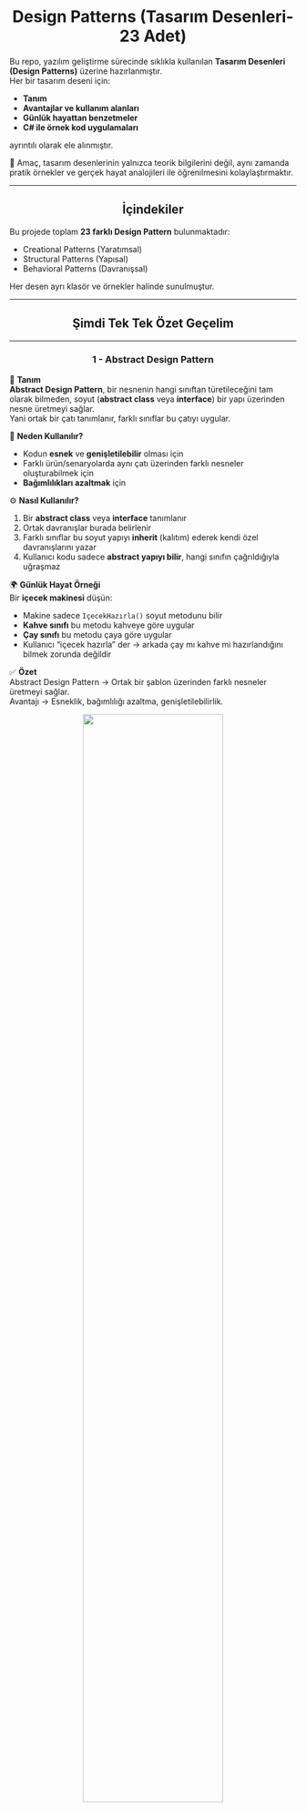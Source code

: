 <h1 align="center">Design Patterns (Tasarım Desenleri-23 Adet)</h1>

Bu repo, yazılım geliştirme sürecinde sıklıkla kullanılan **Tasarım Desenleri (Design Patterns)** üzerine hazırlanmıştır.  
Her bir tasarım deseni için:
 
- **Tanım** 
- **Avantajlar ve kullanım alanları**   
- **Günlük hayattan benzetmeler**  
- **C# ile örnek kod uygulamaları**  

ayrıntılı olarak ele alınmıştır.  

📌 Amaç, tasarım desenlerinin yalnızca teorik bilgilerini değil, aynı zamanda pratik örnekler ve gerçek hayat analojileri ile öğrenilmesini kolaylaştırmaktır.  

---

<h2 align="center">İçindekiler</h2>

Bu projede toplam **23 farklı Design Pattern** bulunmaktadır:

- Creational Patterns (Yaratımsal)  
- Structural Patterns (Yapısal)  
- Behavioral Patterns (Davranışsal)  

Her desen ayrı klasör ve örnekler halinde sunulmuştur.  

---

<h2 align="center">Şimdi Tek Tek Özet Geçelim</h2>

---

<h3 align="center">1 - Abstract Design Pattern</h3>

📖 **Tanım**  
**Abstract Design Pattern**, bir nesnenin hangi sınıftan türetileceğini tam olarak bilmeden, soyut (**abstract class** veya **interface**) bir yapı üzerinden nesne üretmeyi sağlar.  
Yani ortak bir çatı tanımlanır, farklı sınıflar bu çatıyı uygular.

🎯 **Neden Kullanılır?**  
- Kodun **esnek** ve **genişletilebilir** olması için  
- Farklı ürün/senaryolarda aynı çatı üzerinden farklı nesneler oluşturabilmek için  
- **Bağımlılıkları azaltmak** için  

⚙️ **Nasıl Kullanılır?**  
1. Bir **abstract class** veya **interface** tanımlanır  
2. Ortak davranışlar burada belirlenir  
3. Farklı sınıflar bu soyut yapıyı **inherit** (kalıtım) ederek kendi özel davranışlarını yazar  
4. Kullanıcı kodu sadece **abstract yapıyı bilir**, hangi sınıfın çağrıldığıyla uğraşmaz  

🌍 **Günlük Hayat Örneği**  
Bir **içecek makinesi** düşün:  

- Makine sadece `IçecekHazırla()` soyut metodunu bilir  
- **Kahve sınıfı** bu metodu kahveye göre uygular  
- **Çay sınıfı** bu metodu çaya göre uygular  
- Kullanıcı “içecek hazırla” der → arkada çay mı kahve mi hazırlandığını bilmek zorunda değildir  

✅ **Özet**  
Abstract Design Pattern → Ortak bir şablon üzerinden farklı nesneler üretmeyi sağlar.  
Avantajı → Esneklik, bağımlılığı azaltma, genişletilebilirlik.

<p align="center">
  <img src="https://github.com/user-attachments/assets/9e999a68-6dee-4f2f-a505-75a9d3449262" width="70%" />
</p>

---

<h3 align="center">2 - Adapter Design Pattern</h3>

📖 **Tanım**  
**Adapter Design Pattern**, uyumsuz iki sınıfı veya sistemi birbirine uyumlu hale getirmek için kullanılan yapısal bir tasarım desenidir.  
Bir çeşit **çevirmen / dönüştürücü** görevi görür.  

🎯 **Neden Kullanılır?**  
- Farklı **arayüzlere (interface)** sahip sınıfları birlikte çalıştırabilmek için  
- Eski kodları **değiştirmeden** yeni sisteme entegre etmek için  
- Kod tekrarını ve **karmaşıklığı azaltmak** için  

⚙️ **Nasıl Kullanılır?**  
1. Bir **hedef arayüz (Target Interface)** tanımlanır  
2. Bu arayüze uymayan bir mevcut sınıf (**Adaptee**) vardır  
3. **Adapter sınıfı**, bu mevcut sınıfı hedef arayüze uydurur  
4. Kullanıcı sadece **hedef arayüzü** kullanır, uyumsuzluğu fark etmez  

🌍 **Günlük Hayat Örneği**  
Bir **priz adaptörü** düşün:  

- Telefon şarj aletin **ABD fişine** göre tasarlanmış olabilir  
- Türkiye’deki priz ise uyumlu değildir  
- Bir **priz adaptörü** kullanarak cihazını şarj edebilirsin  

➡️ Burada:  
- **Priz = Sistem**  
- **Cihaz = Sınıf**  
- **Adaptör = Adapter Pattern**  

✅ **Özet**  
Adapter Design Pattern → Uyumsuz yapıları uyumlu hale getirir.  
Avantajı → Eski ve yeni sistemleri birlikte çalıştırmak, kodu tekrar yazmadan entegre etmek.

<p align="center">
<img src="https://github.com/user-attachments/assets/58e14418-f5e6-428e-8238-eef5dfa948a6" width="70%" />
</p>

---

<h3 align="center">3 - Bridge Design Pattern</h3>

📖 **Tanım**  
**Bridge Design Pattern**, soyutlama (**Abstraction**) ile uygulama (**Implementation**) kısımlarını birbirinden ayırarak,  
ikisinin de bağımsız şekilde geliştirilebilmesini sağlayan yapısal bir tasarım desenidir.  

🎯 **Neden Kullanılır?**  
- Soyutlama ile uygulamanın birbirine **sıkı sıkıya bağlı olmasını engellemek** için  
- Hem soyutlamayı hem de uygulamayı **ayrı ayrı genişletebilmek** için  
- **Kod tekrarını azaltmak** ve **esnekliği artırmak** için  

⚙️ **Nasıl Kullanılır?**  
1. Bir **Abstraction (Soyutlama sınıfı)** tanımlanır → kullanıcı bu sınıf üzerinden sistemi görür  
2. Bir **Implementor (Uygulama arayüzü)** tanımlanır → detayların nasıl yapılacağını belirler  
3. **ConcreteImplementor** sınıfları bu arayüzü uygular  
4. **Abstraction** sınıfı, **implementasyonu** kullanarak işlemleri gerçekleştirir  

🌍 **Günlük Hayat Örneği**  
Bir **uzaktan kumanda** düşün:  

- **Abstraction** → Kumanda (kullanıcı sadece “aç/kapat” düğmesine basar)  
- **Implementor** → Elektronik cihaz arayüzü (TV, Radyo, Klima gibi)  
- **ConcreteImplementor** → TV sınıfı, Radyo sınıfı, Klima sınıfı  

➡️ Kullanıcı aynı kumanda ile farklı cihazları yönetebilir.  
Kumanda değişmeden cihaz türü değişebilir.  

✅ **Özet**  
Bridge Design Pattern → Soyutlama ve uygulamayı birbirinden ayırarak esnek ve bağımsız geliştirme sağlar.  
Avantajı → Hem soyutlamanın hem de uygulamanın ayrı ayrı genişletilmesine izin verir, tekrar eden kodu azaltır.  

<p align="center">
<img src="https://github.com/user-attachments/assets/31bbeb8d-1bcc-4f8b-bf37-0b78a0819ba5" width="70%" />
</p>

---

<h3 align="center">4 - Builder Design Pattern</h3>

📖 **Tanım**  
**Builder Design Pattern**, karmaşık nesnelerin adım adım (**step by step**) oluşturulmasını sağlayan bir **yapılandırma (creational)** tasarım desenidir.  
Nesnenin **nasıl oluşturulacağı** ile **hangi parçalarının olacağı** birbirinden ayrılır.  

🎯 **Neden Kullanılır?**  
- Karmaşık nesneleri **yönetilebilir** şekilde kurmak için  
- Aynı nesnenin farklı tiplerini (**farklı kombinasyonlarla**) oluşturabilmek için  
- Kodun **okunabilirliğini** ve **bakımını kolaylaştırmak** için  

⚙️ **Nasıl Kullanılır?**  
1. **Product** (Ürün sınıfı) tanımlanır → oluşturulacak nesne  
2. Bir **Builder arayüzü** oluşturulur → hangi adımların olacağını belirtir  
3. **Concrete Builder** sınıfları → bu adımları farklı şekillerde uygular  
4. **Director** sınıfı → adımların sırasını yönetir  
5. Sonuç → farklı kombinasyonlarla aynı tipte ürünler üretilebilir  

🌍 **Günlük Hayat Örneği**  
Bir **hamburgerci** düşün:  

- **Product** → Hamburger  
- **Builder** → Hamburgerin adımları: ekmek seç, köfte ekle, sos ekle, içecek ekle  
- **Concrete Builder** → McDonald’s Burger Builder, Burger King Burger Builder (farklı içerikler)  
- **Director** → Kasadaki görevli “BigMac yap” dediğinde adımları sırasıyla uygular  

➡️ Sonuç: Aynı süreçle farklı türde hamburgerler hazırlanabilir  

✅ **Özet**  
Builder Design Pattern → Karmaşık nesneleri adım adım inşa etmeyi sağlar.  
Avantajı → Farklı türde ürünleri aynı süreçle oluşturabilme, esneklik ve düzenli kod yapısı.  

<p align="center">
<img src="https://github.com/user-attachments/assets/6a1a71d9-5512-4a3b-9bf0-c996a3d99311" width="70%" />
</p>

---

<h3 align="center">5 - Chain of Responsibility Design Pattern</h3>

📖 **Tanım**  
**Chain of Responsibility Design Pattern**, bir isteğin (**request**) birden fazla nesne tarafından **sırayla işlenmesini** sağlayan bir **davranışsal (behavioral)** tasarım desenidir.  
Hangi nesnenin isteği işleyeceği, çalışma zamanında zincir üzerinde belirlenir.  

🎯 **Neden Kullanılır?**  
- İsteği kimin ele alacağını **kodda sabitlememek** için  
- İstek farklı koşullara göre farklı nesneler tarafından işlenebilsin diye  
- **Sorumlulukları nesneler arasında paylaştırmak** ve bağımlılığı azaltmak için  

⚙️ **Nasıl Kullanılır?**  
1. Bir **Handler (işleyici) arayüzü** tanımlanır  
2. Her bir **ConcreteHandler**, bu arayüzü uygular  
   - İsteği işler ya da zincirdeki bir sonraki nesneye aktarır  
3. İstek **zincirin başına** gönderilir → uygun olan handler isteği işler  

🌍 **Günlük Hayat Örneği**  
Bir **şirket izin onayı süreci** düşün:  

- Çalışan **10 gün izin** istedi  
- **Handler 1 (Takım Lideri)** → 3 güne kadar izin onaylayabilir. 10 günse → üstüne yollar  
- **Handler 2 (Müdür)** → 7 güne kadar izin onaylayabilir. 10 günse → üstüne yollar  
- **Handler 3 (Genel Müdür)** → Daha uzun izinleri onaylar  

➡️ Çalışan sadece “izin isteği” gönderir.  
Kim onaylayacaksa zincir üzerinde karar verilir.  

✅ **Özet**  
Chain of Responsibility Pattern → Bir isteği sırayla farklı nesnelerin ele almasına olanak tanır.  
Avantajı → İsteğin kim tarafından işleneceğini bilmeye gerek yoktur, zincir **dinamik** ve **esnektir**.  

<p align="center">
<img src="https://github.com/user-attachments/assets/d22154f9-8bba-44cb-95a2-4b4585b0666a" width="70%" />
</p>

---

<h3 align="center">6 - Command Design Pattern</h3>

📖 **Tanım**  
**Command Design Pattern**, bir isteği (**işlemi**) nesneye dönüştüren **davranışsal (behavioral)** bir tasarım desenidir.  
Böylece işlemler **parametre gibi saklanabilir, kuyruklanabilir veya geri alınabilir (undo)**.  

🎯 **Neden Kullanılır?**  
- İstekleri **metot çağrısı yerine nesne** olarak temsil etmek için  
- İşlemleri **kuyruklamak, loglamak veya geri almak (undo/redo)** için  
- **Çağıran (Invoker)** ile **işlemi yapan (Receiver)** sınıflarını birbirinden ayırmak için  

⚙️ **Nasıl Kullanılır?**  
1. Bir **Command arayüzü** tanımlanır → `Execute()` metodu içerir  
2. **ConcreteCommand** sınıfları → belirli bir işlemi (**Receiver** üzerinde) tanımlar  
3. **Receiver** → asıl işi yapan sınıftır  
4. **Invoker** → komutu çağırır ama nasıl yapıldığını bilmez  
5. **Client** → hangi komutun kullanılacağını belirler  

🌍 **Günlük Hayat Örneği**  
Bir **akıllı ev kumandası** düşün:  

- **Command** → `ICommand` arayüzü (`Execute`)  
- **ConcreteCommand** → “Lambayı Aç Komutu”, “Televizyonu Kapat Komutu”  
- **Receiver** → Lamba, Televizyon (gerçek cihaz)  
- **Invoker** → Kumanda (hangi tuşa basıldığını bilir ama arkada hangi cihazın çalıştığını bilmez)  
- **Kullanıcı** → “1’e bas” der → kumanda lambayı açar  

✅ **Özet**  
Command Pattern → İstekleri nesneye çevirerek parametre gibi saklanmasını, kuyruklanmasını, loglanmasını veya geri alınmasını sağlar.  
Avantajı → Esneklik, gevşek bağlılık, undo/redo desteği.  

<p align="center">
<img src="https://github.com/user-attachments/assets/c1c0c68c-263e-465e-8a7d-654cbc31c48d" width="70%" />
</p>

---

<h3 align="center">7 - Composite Design Pattern</h3>

📖 **Tanım**  
**Composite Design Pattern**, ağaç yapısındaki nesneleri (**bütün–parça ilişkisini**) aynı şekilde kullanmayı sağlayan bir **yapısal (structural)** tasarım desenidir.  
Yani tek bir nesne ile bir grup nesne **aynı arayüz üzerinden** yönetilir.  

🎯 **Neden Kullanılır?**  
- **Bireysel nesneler** ile **grup nesnelerini** aynı şekilde işlemek için  
- **Hiyerarşik (ağaç) yapılarda** kodu basitleştirmek için  
- “**Tekil–Grup farkı**” olmadan işlemler yapabilmek için  

⚙️ **Nasıl Kullanılır?**  
1. Bir **Component (bileşen arayüzü)** tanımlanır  
2. **Leaf (yaprak sınıf)** → Alt elemanı olmayan sınıf (ör. ürün)  
3. **Composite (bileşik sınıf)** → Alt elemanları tutar ve yönetir (ör. kategori)  
4. **Client** → Hem **Leaf** hem de **Composite** nesneleri aynı arayüz üzerinden kullanır  

🌍 **Günlük Hayat Örneği**  
Bir **dosya sistemi** düşün:  

- **Leaf** → Dosya (altı yoktur)  
- **Composite** → Klasör (içinde dosya veya başka klasör olabilir)  
- **Kullanıcı** → “Boyut hesapla” dediğinde;  
  - Tek bir dosyanın boyutunu alabilir  
  - Bir klasörün içindeki tüm dosyaların toplam boyutunu da alabilir  

✅ **Özet**  
Composite Pattern → Tekil nesneler ile grup nesnelerini aynı şekilde yönetmeyi sağlar.  
Avantajı → Hiyerarşik yapıları sadeleştirir, kod tekrarını azaltır.  

<p align="center">
<img src="https://github.com/user-attachments/assets/940e3bf7-8373-4394-9881-7e0822d51768" width="70%" />
</p>

---

<h3 align="center">8 - CQRS (Command Query Responsibility Segregation)</h3>

📖 **Tanım**  
**CQRS (Command Query Responsibility Segregation)** bir **tasarım yaklaşımıdır**.  
Okuma (**Query**) ve Yazma (**Command**) işlemlerinin farklı mantıklarla ele alınmasını sağlar.  

🎯 **Neden Kullanılır?**  
- Veri **okuma** ve **yazma** işlemlerinin ihtiyaçları farklıdır → ayrı yönetilirse **performans ve esneklik artar**  
- Büyük sistemlerde **karmaşayı azaltmak** için  
- **Sorgular (read)** → hızlı ve optimize olmalı  
- **Komutlar (write)** → iş kurallarına uymalıdır  

⚙️ **Nasıl Kullanılır?**  
1. **Command** → Sistemde değişiklik yapan işlemler (insert, update, delete)  
2. **Query** → Sistemde sadece veri getiren işlemler  
3. Bu ikisi farklı **handler sınıflarında** yazılır  
4. Ortak bir **Mediator** veya benzer yapı (örn. MediatR) üzerinden çağrılır  

🌍 **Günlük Hayat Örneği**  
Bir **restoran** düşün:  

- **Command (Yazma)** → Garsona sipariş vermek (sistemde değişiklik olur, mutfağa bilgi gider)  
- **Query (Okuma)** → Garsona “Siparişim hazır mı?” diye sormak (sadece bilgi gelir, sistemde değişiklik olmaz)  

➡️ Sipariş vermek ile siparişi sorgulamak farklı süreçlerdir, ama aynı sistem üzerinden yönetilir.  

✅ **Özet**  
CQRS Pattern → Okuma ve yazma işlemlerini ayırarak kodu sadeleştirir ve ölçeklenebilir hale getirir.  
Avantajı → Performans artışı, okunabilir kod, karmaşanın azalması.  

<p align="center">
<img src="https://github.com/user-attachments/assets/1d05a521-753d-40ba-a0e8-9e3146a996dd" width="70%" />
</p>

---
<h3 align="center">9 - Decorator Design Pattern</h3>

📖 **Tanım**  
**Decorator Design Pattern**, bir nesnenin davranışlarını **değiştirmek** veya **genişletmek** için kullanılan bir **yapısal (structural)** tasarım desenidir.  
Bunu **kalıtım yerine dinamik olarak sarmalama (wrapping)** ile yapar.  

🎯 **Neden Kullanılır?**  
- Mevcut sınıfı **değiştirmeden yeni özellikler eklemek** için  
- **Kod tekrarını önlemek** için  
- Farklı kombinasyonlarla **esnek özellikler** oluşturabilmek için  

⚙️ **Nasıl Kullanılır?**  
1. Bir **Component** arayüzü tanımlanır  
2. **ConcreteComponent** → Bu arayüzü uygular (temel sınıf)  
3. **Decorator** → Component arayüzünü uygular ama içinde başka bir Component referansı tutar  
4. **ConcreteDecorator** sınıfları → Temel sınıfa yeni davranış ekler  

🌍 **Günlük Hayat Örneği**  
Bir **kahve siparişi** düşün:  

- **Component** → Sade Kahve  
- **ConcreteDecorator 1** → Süt eklenmiş kahve  
- **ConcreteDecorator 2** → Çikolata eklenmiş kahve  
- İstediğin kadar dekoratör eklersin → **Sütlü + Çikolatalı + Kremalı kahve**  

➡️ Temel kahve değişmez, sadece **üzerine özellikler eklenir**  

✅ **Özet**  
Decorator Pattern → Bir nesneye dinamik olarak yeni özellikler ekler.  
Avantajı → Esneklik, kod tekrarını azaltma, kalıtım kullanmadan genişletme.  

<p align="center">
<img src="https://github.com/user-attachments/assets/e7f83dda-e7d9-41a3-8ae5-2ae83d74f02e" width="70%" />
</p>

---

<h3 align="center">10 - Facade Design Pattern</h3>

📖 **Tanım**  
**Facade Design Pattern**, karmaşık bir sistemi **tek bir basit arayüz** ile kullanmayı sağlayan bir **yapısal (structural)** tasarım desenidir.  
Yani birçok sınıfın karmaşık işlemleri, kullanıcıya sade bir **kapı (facade)** üzerinden sunulur.  

🎯 **Neden Kullanılır?**  
- Kullanıcıyı sistemin **karmaşasından korumak** için  
- Alt sistemlere doğrudan erişimi engelleyip, **tek noktadan yönetim** sağlamak için  
- Kodun **okunabilirliğini** ve **bakımını kolaylaştırmak** için  

⚙️ **Nasıl Kullanılır?**  
1. Sistemde birçok **karmaşık sınıf** vardır (**Subsystems**)  
2. Bir **Facade sınıfı**, bu sınıfları içinde barındırır  
3. Kullanıcı sadece **Facade** üzerinden işlem yapar, detayları bilmek zorunda kalmaz  

🌍 **Günlük Hayat Örneği**  
Bir **otel resepsiyonu** düşün:  

- **Müşteri** sadece resepsiyon görevlisi ile konuşur  
- **İşlemler**: Oda ayarlamak, restoran rezervasyonu yapmak, temizlik istemek → resepsiyon ilgili birimlere iletir  
- **Müşteri** otelin tüm detaylarını bilmez, sadece resepsiyon ile iletişim kurar  

➡️ Burada:  
- **Resepsiyon → Facade**  
- **Arka plandaki otel birimleri → Subsystem’ler**  

✅ **Özet**  
Facade Pattern → Karmaşık sistemlere basit bir giriş noktası sağlar.  
Avantajı → Kullanıcıya kolaylık, sisteme düzen, bağımlılıkların azalması.  

<p align="center">
  <img src="https://github.com/user-attachments/assets/380001d2-1f27-41bc-aced-c8bff2387c85" width="70%" />
</p>

---

<h3 align="center">11 - Factory Design Pattern</h3>

📖 **Tanım**  
**Factory Design Pattern**, nesne oluşturma işini doğrudan `new` ile yapmak yerine,  
tek bir **fabrika (factory)** sınıfı üzerinden gerçekleştiren bir **oluşturucu (creational)** tasarım desenidir.  

🎯 **Neden Kullanılır?**  
- Nesne oluşturma sürecini **merkezileştirmek** için  
- **Kod tekrarını azaltmak** için  
- Hangi sınıfın oluşturulacağını **çalışma zamanında belirlemek** için  

⚙️ **Nasıl Kullanılır?**  
1. Bir **Product arayüzü** tanımlanır  
2. Farklı sınıflar (**Concrete Products**) bu arayüzü uygular  
3. Bir **Factory sınıfı**, hangi product’ın üretileceğine karar verir  
4. **Client (kullanıcı)** → Sadece Factory’i çağırır, hangi sınıfın döneceğini bilmez  

🌍 **Günlük Hayat Örneği**  
Bir **araç kiralama ofisi** düşün:  

- **Product** → Araç arayüzü (**IAraç**)  
- **Concrete Products** → Araba, Motosiklet, Minibüs  
- **Factory** → Müşterinin ihtiyacına göre uygun aracı üretir  
- **Kullanıcı** → “Bana bir araç lazım” der → hangi sınıfın verileceğini bilmez, **Factory karar verir**  

✅ **Özet**  
Factory Pattern → Nesne oluşturma sürecini merkezi bir fabrika sınıfına devreder.  
Avantajı → Gevşek bağlılık, kolay genişletilebilirlik, kod tekrarının azalması.  

<p align="center">
<img src="https://github.com/user-attachments/assets/a1873dde-7151-46b9-959d-3c98938b0c8f" width="70%" />
</p>

---

<h3 align="center">12 - Flyweight Design Pattern</h3>

📖 **Tanım**  
**Flyweight Design Pattern**, çok sayıda benzer nesnenin hafızada tekrar tekrar oluşturulmasını engelleyip,  
ortak verileri paylaşarak **bellek kullanımını optimize eden** bir **yapısal (structural)** tasarım desenidir.  

🎯 **Neden Kullanılır?**  
- **Bellek tüketimini azaltmak** için  
- Aynı özelliklere sahip nesnelerin tekrar tekrar oluşturulmasını engellemek için  
- Büyük ölçekli sistemlerde **performansı artırmak** için  

⚙️ **Nasıl Kullanılır?**  
1. Nesnenin **içsel (intrinsic)** verileri tanımlanır → paylaşılabilir, ortak özellikler  
2. **Dışsal (extrinsic)** veriler çalışma sırasında dışarıdan gönderilir → her nesneye özel bilgiler  
3. Bir **Flyweight Factory** sınıfı nesneleri üretir ve paylaşır  

🌍 **Günlük Hayat Örneği**  
Bir **oyun** düşün:  

- Oyunda **10.000 ağaç** var  
- Her ağacın türü, rengi, dokusu aslında aynı olabilir → bu bilgiler **intrinsic (ortak)** olarak saklanır  
- Ama her ağacın **konumu farklıdır** → bu bilgi **extrinsic (dışarıdan verilen)** olur  
- ➡️ Böylece 10.000 nesne yerine ortak birkaç nesne hafızada tutulur, **RAM dolmaz**  

✅ **Özet**  
Flyweight Pattern → Ortak verileri paylaşarak bellek kullanımını azaltır.  
Avantajı → Hafıza optimizasyonu, performans artışı, tekrar eden nesnelerden kaçınma.  

<p align="center">
 <img src="https://github.com/user-attachments/assets/dad3b586-ae3e-41e1-b1cc-eb3a9285d4b7" width="70%" />
</p>

---

<h3 align="center">13 - Iterator Design Pattern</h3>

📖 **Tanım**  
**Iterator Design Pattern**, bir koleksiyonun (liste, dizi, ağaç vb.) içindeki elemanlara,  
koleksiyonun iç yapısını bilmeden **sırayla erişmeyi** sağlayan bir **davranışsal (behavioral)** tasarım desenidir.  

🎯 **Neden Kullanılır?**  
- Koleksiyonun nasıl saklandığını bilmeden **elemanlarına erişmek** için  
- Aynı koleksiyon üzerinde farklı **dolaşma (iteration) yöntemleri** tanımlayabilmek için  
- Kodun **okunabilirliğini artırmak** için  

⚙️ **Nasıl Kullanılır?**  
1. Bir **Iterator arayüzü** tanımlanır → `HasNext()`, `Next()` metotlarını içerir  
2. **ConcreteIterator** → Koleksiyondaki elemanlara erişimi gerçekleştirir  
3. **Aggregate (Collection) arayüzü** → `CreateIterator()` metodunu sağlar  
4. **ConcreteAggregate** → Iterator’u döndürür  
5. **Client** → Sadece iterator üzerinden elemanlara erişir  

🌍 **Günlük Hayat Örneği**  
Bir **kitaplık** düşün:  

- Kitaplıkta çok sayıda kitap var  
- **Iterator** → “Sonraki kitabı getir”, “Başka kitap var mı?” sorularını yönetir  
- Kullanıcı kitaplığın iç yapısını (**kitaplar liste mi, raflarda mı, alfabetik mi?**) bilmeden sırayla kitaplara erişebilir  

✅ **Özet**  
Iterator Pattern → Koleksiyon elemanlarına sırayla erişmeyi sağlar, iç yapıyı gizler.  
Avantajı → Esneklik, kapsülleme (encapsulation), farklı dolaşma yöntemlerine imkan tanıma.  

<p align="center">
<img src="https://github.com/user-attachments/assets/3ea73fbd-a7e9-4f76-848e-1d6cf86afd16" width="70%" />
</p>

---

<h3 align="center">14 - Mediator Design Pattern</h3>

📖 **Tanım**  
**Mediator Design Pattern**, nesneler arasındaki **doğrudan iletişimi engelleyip**,  
onların bir **aracı (mediator)** üzerinden haberleşmesini sağlayan bir **davranışsal (behavioral)** tasarım desenidir.  

🎯 **Neden Kullanılır?**  
- Nesneler arasındaki **bağımlılığı azaltmak** için  
- Karmaşık iletişim ağını **tek bir merkezden yönetmek** için  
- Kodun **okunabilirliğini** ve **bakımını kolaylaştırmak** için  

⚙️ **Nasıl Kullanılır?**  
1. Bir **Mediator arayüzü** tanımlanır → iletişimi yöneten metotları içerir  
2. **ConcreteMediator** → Nesneler arasındaki etkileşimi koordine eder  
3. **Colleague (katılımcılar)** → Sadece **mediator** ile konuşur, birbirleriyle doğrudan konuşmaz  

🌍 **Günlük Hayat Örneği**  
Bir **hava trafik kontrol kulesi** düşün:  

- **Uçaklar (Colleague)** → Doğrudan birbirleriyle konuşmaz  
- **Kontrol Kulesi (Mediator)** → Uçaklarla iletişim kurar  
- **Görev** → İniş–kalkış sırasını ayarlamak, çarpışmaları önlemek  

➡️ Böylece **karmaşa engellenir**, iletişim düzenli olur.  

✅ **Özet**  
Mediator Pattern → Nesneler arasındaki iletişimi merkezi bir aracı üzerinden yönetir.  
Avantajı → Bağımlılıkları azaltır, karmaşık ilişkileri sadeleştirir, bakımı kolaylaştırır.  

<p align="center">
 <img src="https://github.com/user-attachments/assets/83f69410-1999-470d-ba75-cb5d712426f6" width="70%" />
</p>

---

<h3 align="center">15 - Memento Design Pattern</h3>

📖 **Tanım**  
**Memento Design Pattern**, bir nesnenin geçmiş durumunu kaydedip gerektiğinde bu duruma geri dönmesini sağlayan bir **davranışsal (behavioral)** tasarım desenidir.  

🎯 **Neden Kullanılır?**  
- Nesnenin **durumunu (state) saklamak** için  
- **Undo (geri al)** veya **rollback** gibi özellikleri uygulamak için  
- Nesnenin iç yapısını dışarıya açmadan **geçmişe dönmesini sağlamak** için  

⚙️ **Nasıl Kullanılır?**  
1. **Originator** → Durumu oluşturan ve değiştiren sınıf  
2. **Memento** → Originator’un durumunu saklayan sınıf (genellikle `private`)  
3. **Caretaker** → Memento nesnesini saklar ama içeriğini bilmez. Gerekirse geri yükler  

🌍 **Günlük Hayat Örneği**  
Bir **metin editörü (Word, Notepad)** düşün:  

- **Originator** → Editör (yazı yazıyorsun)  
- **Memento** → Kaydedilmiş sürüm (**Ctrl + S**)  
- **Caretaker** → Geri al / ileri al (**Undo / Redo**) özelliği  

➡️ Kullanıcı yanlışlıkla bir satırı sildiğinde → “Undo” yapar, eski sürüme döner.  

✅ **Özet**  
Memento Pattern → Nesnenin geçmiş durumlarını kaydedip geri yüklemeye imkan tanır.  
Avantajı → Undo/redo, sürüm yönetimi, veri kaybını önleme.  

<p align="center">
<img width="752" height="720" alt="image" src="https://github.com/user-attachments/assets/1c44a3ab-0453-4572-94e0-f6d5245ad85a" /></p>

---

<h3 align="center">16 - Observer Design Pattern</h3>

📖 **Tanım**  
**Observer Design Pattern**, bir nesnede (**Subject**) olan değişikliğin,  
ona bağlı diğer nesnelere (**Observers**) **otomatik olarak bildirilmesini** sağlayan bir  
**davranışsal (behavioral)** tasarım desenidir.  

🎯 **Neden Kullanılır?**  
- Nesneler arasındaki **bağımlılığı azaltmak** için  
- Bir nesnede değişiklik olduğunda bağlı olanların **otomatik güncellenmesi** için  
- **Olay–dinleyici (event-listener)** mantığını uygulamak için  

⚙️ **Nasıl Kullanılır?**  
1. **Subject** → Gözlemlenen nesne, observer listesini tutar  
2. **Observer arayüzü** → `Update()` metodu içerir  
3. **ConcreteObserver** → Subject’teki değişikliklere tepki verir  
4. Subject değiştiğinde → Tüm observer’lara haber gönderilir  

🌍 **Günlük Hayat Örneği**  
Bir **YouTube kanalı** düşün:  

- **Subject** → Kanal  
- **Observers** → Aboneler  
- Kanal yeni video yüklediğinde (**durum değişir**) → Tüm abonelere bildirim gider  
- Aboneler videoyu izleyip kendi aksiyonlarını alır  

✅ **Özet**  
Observer Pattern → Bir nesnedeki değişikliklerin otomatik olarak diğer nesnelere duyurulmasını sağlar.  
Avantajı → Olay tabanlı sistem kurma, gevşek bağlılık, kolay genişletilebilirlik.  

<p align="center">
 <img src="https://github.com/user-attachments/assets/76949351-f5aa-44ea-a69d-05f0e353ce6b" width="70%" />
</p>
<h3 align="center">17 - Prototype Design Pattern</h3>

📖 **Tanım**  
**Prototype Design Pattern**, yeni nesneler oluştururken mevcut nesnelerin **kopyalanmasını (clone)** sağlayan bir **oluşturucu (creational)** tasarım desenidir.  

🎯 **Neden Kullanılır?**  
- Yeni nesneleri sıfırdan üretmek maliyetli olduğunda  
- Karmaşık nesneleri oluşturmak yerine mevcut bir nesneden kopya almak gerektiğinde  
- Nesne oluşturma sürecini hızlandırmak için  

⚙️ **Nasıl Kullanılır?**  
1. Bir **Prototype arayüzü** tanımlanır → `Clone()` metodu içerir  
2. **ConcretePrototype** sınıfları → `Clone()` metodunu uygular  
3. **Client** → Yeni nesne oluşturmak için `new` kullanmaz, `Clone()` çağırır  

🌍 **Günlük Hayat Örneği**  
Bir **Word belgesi şablonu** düşün:  

- Hazır bir şablon (**Prototype**) vardır  
- Yeni belge oluştururken sıfırdan yapmazsın → şablonu **kopyalarsın**  
- Sonra içerik üzerinde değişiklik yaparsın  

✅ **Özet**  
Prototype Pattern → Nesneleri sıfırdan üretmek yerine kopyalayarak yeni nesneler oluşturmayı sağlar.  
Avantajı → Performans artışı, maliyetin azalması, esneklik.  

<p align="center">
<img width="834" height="762" alt="image" src="https://github.com/user-attachments/assets/f6e6f6d4-126e-47b6-98d5-c2f5831b624e" /></p>

---

<h3 align="center">18 - Proxy Design Pattern</h3>

📖 **Tanım**  
**Proxy Design Pattern**, başka bir nesneye erişimi kontrol eden bir **aracı (proxy) nesne** sunan  
bir **yapısal (structural)** tasarım desenidir.  

🎯 **Neden Kullanılır?**  
- Nesneye erişimi **kontrol etmek** için  
- **Lazy loading** (nesneyi gerektiğinde yüklemek) için  
- **Güvenlik** ve **loglama** gibi ek işlemleri devreye sokmak için  

⚙️ **Nasıl Kullanılır?**  
1. Bir **Subject arayüzü** tanımlanır  
2. **RealSubject** → Asıl işi yapan sınıf  
3. **Proxy** → RealSubject’e erişimi kontrol eder  
4. Client → Proxy üzerinden çağrı yapar  

🌍 **Günlük Hayat Örneği**  
Bir **kredi kartı** düşün:  

- **RealSubject** → Banka hesabı  
- **Proxy** → Kredi kartı  
- Sen alışverişte doğrudan banka hesabına dokunmazsın → kart (proxy) araya girer  
- Kart yetkilendirme, güvenlik, loglama gibi işleri yapar  

✅ **Özet**  
Proxy Pattern → Bir nesneye erişimi aracı bir nesne üzerinden sağlar.  
Avantajı → Güvenlik, performans, ek işlemler, erişim kontrolü.  

<p align="center">
<img width="759" height="471" alt="image" src="https://github.com/user-attachments/assets/dddb5f9e-a608-4a28-bd38-1c5a12ae7570" /></p>

---

<h3 align="center">19 - Repository Design Pattern</h3>

📖 **Tanım**  
**Repository Design Pattern**, veritabanı erişimini soyutlayıp,  
uygulamanın veriye erişim mantığını tek bir katman üzerinden yönetmeyi sağlayan bir **altyapısal (architectural)** tasarım desenidir.  

🎯 **Neden Kullanılır?**  
- Veritabanı erişimini **merkezileştirmek** için  
- Kod tekrarını azaltmak için  
- Veriye erişimi **daha okunabilir** ve **bakımı kolay** hale getirmek için  

⚙️ **Nasıl Kullanılır?**  
1. Bir **Repository arayüzü** tanımlanır (ör. `GetAll()`, `GetById()`, `Add()`, `Remove()`)  
2. **ConcreteRepository** → Bu arayüzü uygular, veritabanı ile iletişimi sağlar  
3. **Service katmanı** → Repository üzerinden çalışır  
4. Client → Veritabanını bilmez, sadece Repository’i kullanır  

🌍 **Günlük Hayat Örneği**  
Bir **kütüphane** düşün:  

- Kitaplara erişim (add, remove, list) doğrudan raflardan yapılmaz  
- **Kütüphaneci (Repository)** → Kullanıcı ile kitap rafları arasındaki aracı  
- Kullanıcı kitap istediğinde → kütüphaneci uygun işlemleri yapar  

✅ **Özet**  
Repository Pattern → Veritabanı erişimini soyutlar ve düzenler.  
Avantajı → Kod tekrarını azaltır, kolay test edilebilirlik sağlar, bağımlılıkları azaltır.  

<p align="center">
<img width="886" height="674" alt="image" src="https://github.com/user-attachments/assets/ec94217b-06ee-4fc8-b459-31773c7f65dd" /></p>

---

<h3 align="center">20 - Singleton Design Pattern</h3>

📖 **Tanım**  
**Singleton Design Pattern**, bir sınıftan yalnızca **tek bir nesne (instance)** oluşturulmasını garanti eden bir **oluşturucu (creational)** tasarım desenidir.  

🎯 **Neden Kullanılır?**  
- Uygulama boyunca sadece **tek bir nesneye ihtiyaç olduğunda**  
- Ortak kullanılan kaynakları (loglama, konfigürasyon, cache, db connection) yönetmek için  
- Tek merkezden erişim sağlamak için  

⚙️ **Nasıl Kullanılır?**  
1. Sınıfın constructor’ı **private** yapılır  
2. Statik bir alan → sınıfın tek örneğini tutar  
3. Statik bir metot → bu örneği döner  

🌍 **Günlük Hayat Örneği**  
Bir **başkanlık sistemi** düşün:  

- Ülkede sadece **bir başkan** vardır  
- Herkes başkana aynı noktadan erişir  
- Yeni başkan nesnesi oluşturulamaz, hep aynı kişi kullanılır  

✅ **Özet**  
Singleton Pattern → Bir sınıfın sadece bir örneğinin olmasını sağlar.  
Avantajı → Merkezi yönetim, kaynak optimizasyonu, global erişim.  

<p align="center">
<img width="751" height="676" alt="image" src="https://github.com/user-attachments/assets/17d5e0db-6d8c-4790-9a63-a8f0a006fb45" /></p>

---

<h3 align="center">21 - State Design Pattern</h3>

📖 **Tanım**  
**State Design Pattern**, bir nesnenin davranışlarının,  
içinde bulunduğu **duruma (state)** göre değişmesini sağlayan bir **davranışsal (behavioral)** tasarım desenidir.  

🎯 **Neden Kullanılır?**  
- Nesnenin davranışı **durumuna bağlı** olduğunda  
- Durum değiştikçe farklı davranışlar sergilenmesi gerektiğinde  
- `if-else` veya `switch` yığınlarını azaltmak için  

⚙️ **Nasıl Kullanılır?**  
1. Bir **State arayüzü** tanımlanır  
2. **ConcreteState** sınıfları → Farklı durumlara ait davranışları içerir  
3. **Context** → İçinde bulunduğu state’e göre davranış delegasyonu yapar  

🌍 **Günlük Hayat Örneği**  
Bir **trafik ışığı** düşün:  

- **Durumlar** → Kırmızı, Sarı, Yeşil  
- Işık değiştikçe → Sürücülerin davranışı da değişir  
- Aynı nesne (trafik lambası), farklı durumlarda farklı davranışlar sergiler  

✅ **Özet**  
State Pattern → Nesnelerin durumlarına göre farklı davranışlar sergilemesini sağlar.  
Avantajı → Kod sadeleşir, if-else zinciri ortadan kalkar, genişletilebilirlik artar.  

<p align="center">
<img width="749" height="722" alt="image" src="https://github.com/user-attachments/assets/6f4d296c-9a1b-4d93-8f6b-43c3f0df3d4f" /></p>

---

<h3 align="center">22 - Strategy Design Pattern</h3>

📖 **Tanım**  
**Strategy Design Pattern**, bir algoritmanın farklı varyasyonlarını (stratejilerini) tanımlayıp,  
çalışma zamanında **hangi stratejinin kullanılacağına karar verilmesini** sağlayan bir **davranışsal (behavioral)** tasarım desenidir.  

🎯 **Neden Kullanılır?**  
- Farklı algoritmalar arasında kolayca geçiş yapabilmek için  
- Kod tekrarını azaltmak için  
- `if-else` bloklarını ortadan kaldırmak için  

⚙️ **Nasıl Kullanılır?**  
1. Bir **Strategy arayüzü** tanımlanır  
2. **ConcreteStrategy** sınıfları → Farklı algoritmaları uygular  
3. **Context** → Hangi stratejinin kullanılacağına karar verir  

🌍 **Günlük Hayat Örneği**  
Bir **navigasyon uygulaması** düşün:  

- Farklı rota stratejileri vardır → En kısa yol, en hızlı yol, ücretli yol  
- Kullanıcı istediği stratejiyi seçer  
- Aynı uygulama → farklı stratejilere göre yol hesaplar  

✅ **Özet**  
Strategy Pattern → Farklı algoritmalar arasında çalışma zamanında seçim yapmayı sağlar.  
Avantajı → Esneklik, modülerlik, kolay bakım.  

<p align="center">
<img width="756" height="761" alt="image" src="https://github.com/user-attachments/assets/13a06661-3464-4ea0-9f34-433b01c50efd" />
</p>

---

<h3 align="center">23 - Template Method Design Pattern</h3>

📖 **Tanım**  
**Template Method Design Pattern**, bir algoritmanın iskeletini üst sınıfta tanımlayıp,  
alt sınıfların bu algoritmanın bazı adımlarını değiştirmesine izin veren bir **davranışsal (behavioral)** tasarım desenidir.  

🎯 **Neden Kullanılır?**  
- Algoritmanın genel yapısı aynı, sadece bazı adımları farklı olduğunda  
- Kod tekrarını önlemek için  
- Ortak süreci tek yerde tanımlamak için  

⚙️ **Nasıl Kullanılır?**  
1. Bir **abstract class** → Algoritmanın adımlarını tanımlar  
2. Bazı adımlar `abstract` olarak bırakılır → Alt sınıflar bu adımları doldurur  
3. **ConcreteClass** → Eksik adımları uygular  

🌍 **Günlük Hayat Örneği**  
Bir **yemek tarifi** düşün:  

- **Template Method** → Genel adımlar aynı: malzemeleri hazırla, pişir, servis et  
- **ConcreteClass 1 (Pizza)** → “Malzeme hazırla” adımı farklı uygulanır  
- **ConcreteClass 2 (Makarna)** → Malzemeler farklıdır ama süreç aynı kalır  

✅ **Özet**  
Template Method Pattern → Algoritmanın iskeletini tanımlar, alt sınıflara özelleştirme imkanı tanır.  
Avantajı → Kod tekrarını azaltır, süreçlerin tutarlı olmasını sağlar.  

<p align="center">
<img width="761" height="750" alt="image" src="https://github.com/user-attachments/assets/7aa8bf1b-a142-45ec-97e0-4317c2e75701" />
</p>

---

<h3 align="center">24 - Unit of Work Design Pattern</h3>

📖 **Tanım**  
**Unit of Work Design Pattern**, birden fazla repository üzerinde yapılan işlemleri tek bir iş birimi (transaction) içinde toplayan  
ve hep birlikte kaydedilmesini sağlayan bir **davranışsal/altyapısal (transactional)** tasarım desenidir.  

🎯 **Neden Kullanılır?**  
- Aynı anda birden fazla tabloya işlem yapılırken **tutarlılığı sağlamak** için  
- `SaveChanges()` gibi metotların her yerde dağınık kullanılmasını engellemek için  
- Transaction yönetimini **merkezileştirmek** için  

⚙️ **Nasıl Kullanılır?**  
1. Bir **IUnitOfWork** arayüzü tanımlanır → `Commit()`, `Rollback()` gibi metotlar içerir  
2. Her repository, UnitOfWork üzerinden yönetilir  
3. İşlemler yapılır → en sonunda `Commit()` çağrılır  
4. Eğer hata olursa → `Rollback()` yapılır, tüm değişiklikler geri alınır  

🌍 **Günlük Hayat Örneği**  
Bir **banka transferi** düşün:  

- Ali’nin hesabından **100₺ çekiliyor**, Veli’nin hesabına yatırılıyor  
- Eğer çekme başarılı ama yatırma başarısız olursa → para kaybolur  
- **Unit of Work** → “İki işlem bir bütün” olarak yönetir  

✅ **Özet**  
Unit of Work Pattern → Birden fazla işlemi tek bir transaction altında toplar.  
Avantajı → Tutarlılık, güvenlik, transaction yönetimi, hata durumunda rollback.  

<p align="center">
<img width="761" height="685" alt="image" src="https://github.com/user-attachments/assets/be63a197-a699-48f8-91e9-588d3a3ff341" />
</p>

